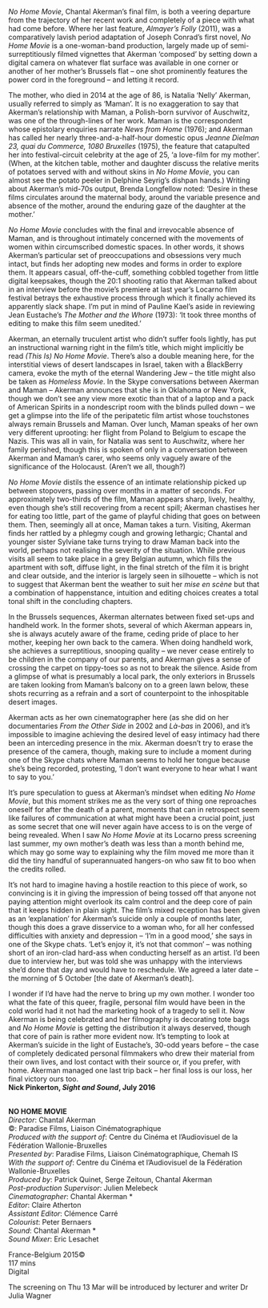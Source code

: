 
_No Home Movie_, Chantal Akerman’s final film, is both a veering departure from the trajectory of her recent work and completely of a piece with what had come before. Where her last feature, _Almayer’s Folly_ (2011), was a comparatively lavish period adaptation of Joseph Conrad’s first novel, _No Home Movie_ is a one-woman-band production, largely made up of semi-surreptitiously filmed vignettes that Akerman ‘composed’ by setting down a digital camera on whatever flat surface was available in one corner or another of her mother’s Brussels flat – one shot prominently features the power cord in the foreground – and letting it record.

The mother, who died in 2014 at the age of 86, is Natalia ‘Nelly’ Akerman, usually referred to simply as ‘Maman’. It is no exaggeration to say that Akerman’s relationship with Maman, a Polish-born survivor of Auschwitz, was one of the through-lines of her work. Maman is the correspondent whose epistolary enquiries narrate _News from Home_ (1976); and Akerman has called her nearly three-and-a-half-hour domestic opus _Jeanne Dielman 23, quai du Commerce, 1080 Bruxelles_ (1975), the feature that catapulted her into festival-circuit celebrity at the age of 25, ‘a love-film for my mother’. (When, at the kitchen table, mother and daughter discuss the relative merits of potatoes served with and without skins in _No Home Movie_, you can almost see the potato peeler in Delphine Seyrig’s dishpan hands.) Writing about Akerman’s mid-70s output, Brenda Longfellow noted: ‘Desire in these films circulates around the maternal body, around the variable presence and absence of the mother, around the enduring gaze of the daughter at the mother.’

_No Home Movie_ concludes with the final and irrevocable absence of Maman, and is throughout intimately concerned with the movements of women within circumscribed domestic spaces. In other words, it shows Akerman’s particular set of preoccupations and obsessions very much intact, but finds her adopting new modes and forms in order to explore them. It appears casual, off-the-cuff, something cobbled together from little digital keepsakes, though the 20:1 shooting ratio that Akerman talked about in an interview before the movie’s premiere at last year’s Locarno film festival betrays the exhaustive process through which it finally achieved its apparently slack shape. I’m put in mind of Pauline Kael’s aside in reviewing Jean Eustache’s _The Mother and the Whore_ (1973): ‘It took three months of editing to make this film seem unedited.’

Akerman, an eternally truculent artist who didn’t suffer fools lightly, has put an instructional warning right in the film’s title, which might implicitly be read _(This Is)_ _No Home Movie_. There’s also a double meaning here, for the interstitial views of desert landscapes in Israel, taken with a BlackBerry camera, evoke the myth of the eternal Wandering Jew – the title might also be taken as _Homeless Movie_. In the Skype conversations between Akerman and Maman – Akerman announces that she is in Oklahoma or New York, though we don’t see any view more exotic than that of a laptop and a pack of American Spirits in a nondescript room with the blinds pulled down – we get a glimpse into the life of the peripatetic film artist whose touchstones always remain Brussels and Maman. Over lunch, Maman speaks of her own very different uprooting: her flight from Poland to Belgium to escape the Nazis. This was all in vain, for Natalia was sent to Auschwitz, where her family perished, though this is spoken of only in a conversation between Akerman and Maman’s carer, who seems only vaguely aware of the significance of the Holocaust. (Aren’t we all, though?)

_No Home Movie_ distils the essence of an intimate relationship picked up between stopovers, passing over months in a matter of seconds. For approximately two-thirds of the film, Maman appears sharp, lively, healthy, even though she’s still recovering from a recent spill; Akerman chastises her for eating too little, part of the game of playful chiding that goes on between them. Then, seemingly all at once, Maman takes a turn. Visiting, Akerman finds her rattled by a phlegmy cough and growing lethargic; Chantal and younger sister Sylviane take turns trying to draw Maman back into the world, perhaps not realising the severity of the situation. While previous visits all seem to take place in a grey Belgian autumn, which fills the apartment with soft, diffuse light, in the final stretch of the film it is bright and clear outside, and the interior is largely seen in silhouette – which is not to suggest that Akerman bent the weather to suit her _mise en scène_ but that a combination of happenstance, intuition and editing choices creates a total tonal shift in the concluding chapters.

In the Brussels sequences, Akerman alternates between fixed set-ups and handheld work. In the former shots, several of which Akerman appears in, she is always acutely aware of the frame, ceding pride of place to her mother, keeping her own back to the camera. When doing handheld work, she achieves a surreptitious, snooping quality – we never cease entirely to be children in the company of our parents, and Akerman gives a sense of crossing the carpet on tippy-toes so as not to break the silence. Aside from a glimpse of what is presumably a local park, the only exteriors in Brussels are taken looking from Maman’s balcony on to a green lawn below, these shots recurring as a refrain and a sort of counterpoint to the inhospitable desert images.

Akerman acts as her own cinematographer here (as she did on her documentaries _From the Other Side_ in 2002 and _Là-bas_ in 2006), and it’s impossible to imagine achieving the desired level of easy intimacy had there been an interceding presence in the mix. Akerman doesn’t try to erase the presence of the camera, though, making sure to include a moment during one of the Skype chats where Maman seems to hold her tongue because she’s being recorded, protesting, ‘I don’t want everyone to hear what I want to say to you.’

It’s pure speculation to guess at Akerman’s mindset when editing _No Home Movie_, but this moment strikes me as the very sort of thing one reproaches oneself for after the death of a parent, moments that can in retrospect seem like failures of communication at what might have been a crucial point, just as some secret that one will never again have access to is on the verge of being revealed. When I saw _No Home Movie_ at its Locarno press screening last summer, my own mother’s death was less than a month behind me, which may go some way to explaining why the film moved me more than it did the tiny handful of superannuated hangers-on who saw fit to boo when the credits rolled.

It’s not hard to imagine having a hostile reaction to this piece of work, so convincing is it in giving the impression of being tossed off that anyone not paying attention might overlook its calm control and the deep core of pain that it keeps hidden in plain sight. The film’s mixed reception has been given as an ‘explanation’ for Akerman’s suicide only a couple of months later, though this does a grave disservice to a woman who, for all her confessed difficulties with anxiety and depression – ‘I’m in a good mood,’ she says in one of the Skype chats. ‘Let’s enjoy it, it’s not that common’ – was nothing short of an iron-clad hard-ass when conducting herself as an artist. I’d been due to interview her, but was told she was unhappy with the interviews she’d done that day and would have to reschedule. We agreed a later date – the morning of 5 October [the date of Akerman’s death].

I wonder if I’d have had the nerve to bring up my own mother. I wonder too what the fate of this queer, fragile, personal film would have been in the cold world had it not had the marketing hook of a tragedy to sell it. Now Akerman is being celebrated and her filmography is decorating tote bags and _No Home Movie_ is getting the distribution it always deserved, though that core of pain is rather more evident now. It’s tempting to look at Akerman’s suicide in the light of Eustache’s, 30-odd years before – the case of completely dedicated personal filmmakers who drew their material from their own lives, and lost contact with their source or, if you prefer, with home. Akerman managed one last trip back – her final loss is our loss, her final victory ours too.  
**Nick Pinkerton, _Sight and Sound_, July 2016**
<br><br>

**NO HOME MOVIE**  
_Director_: Chantal Akerman  
©: Paradise Films, Liaison Cinématographique  
_Produced with the support of_: Centre du Cinéma et l’Audiovisuel de la Fédération Wallonie-Bruxelles  
_Presented by_: Paradise Films,  Liaison Cinématographique, Chemah IS  
_With the support of_: Centre du Cinéma et l’Audiovisuel de la Fédération Wallonie-Bruxelles  
_Produced by_: Patrick Quinet, Serge Zeitoun, Chantal Akerman  
_Post-production Supervisor_: Julien Melebeck  
_Cinematographer_: Chantal Akerman *  
_Editor_: Claire Atherton  
_Assistant Editor_: Clémence Carré  
_Colourist_: Peter Bernaers  
_Sound_: Chantal Akerman *  
_Sound Mixer_: Eric Lesachet

France-Belgium 2015©  
117 mins  
Digital

The screening on Thu 13 Mar will be introduced by lecturer and writer Dr Julia Wagner
<br><br>
<!--stackedit_data:
eyJoaXN0b3J5IjpbLTM2NjQ0MzIxOV19
-->